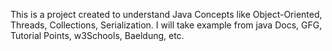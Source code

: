 This is a project created to understand Java Concepts like Object-Oriented, Threads, Collections, Serialization.
I will take example from java Docs, GFG, Tutorial Points, w3Schools, Baeldung, etc.